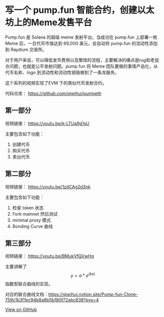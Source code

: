 # 写一个 pump.fun 智能合约，创建以太坊上的Meme发售平台


Pump.fun 是 Solana 的超级 meme 发射平台。当成功在 pump.fun 上部署一枚 Meme 后，一旦代币市值达到 69,000 美元，会自动将 pump.fun 的流动性添加到 Raydium 交易所。

对于用户来说，可以降低发币费用以及繁琐的流程，主要解决的痛点是rug和老鼠仓问题，也就是公平发射问题。pump.fun 将 Meme 团队要做的事情产品化，从代币名称、logo 到流动性和流动性销毁做到了一条龙服务。

这个系列的视频实现了EVM 下的类似代币发射合约。

代码仓库： https://github.com/qiwihui/pumpeth

 ## 第一部分

视频链接： <https://youtu.be/k-LTUa9g1sU>

主要包含如下功能：

1. 创建代币
2. 购买代币
3. 卖出代币

## 第二部分

视频链接： <https://youtu.be/1zdCAg2d3nk>

主要包含如下功能：

1. 检查 token 状态
2. Fork mainnet 然后测试
3. minimal proxy 模式
4. Bonding Curve 曲线

## 第三部分

视频链接：  <https://youtu.be/BMukVfQVwHg>

主要讲解了 $$ y=a*e^(bx)$$ 指数型联合曲线的实现。

对应的联合曲线文档：https://qiwihui.notion.site/Pump-fun-Clone-759c1b3f1ec94b8a8b5b180f72abc838?pvs=4


[View on GitHub](https://github.com/qiwihui/blog/issues/177)



